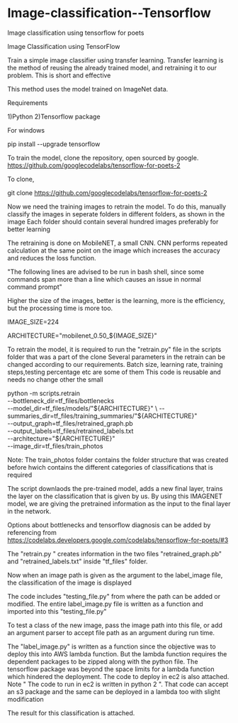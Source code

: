 # Image-classification--Tensorflow
Image classification using tensorflow for poets


Image Classification using TensorFlow

Train a simple image classifier using transfer learning. Transfer learning is the method of reusing the already trained model, and retraining it to our problem. This is short and effective

This method uses the model trained on ImageNet data.



Requirements

1)Python
2)Tensorflow package

For windows

pip install --upgrade tensorflow

To train the model, clone the repository, open sourced by google.
https://github.com/googlecodelabs/tensorflow-for-poets-2

To clone,

git clone https://github.com/googlecodelabs/tensorflow-for-poets-2



Now we need the training images to retrain the model. To do this, manually classify the images in seperate folders in different folders, as shown in the image
Each folder should contain several hundred images preferably for better learning


The retraining is done on MobileNET, a small CNN. CNN performs repeated calculation at the same point on the image which increases the accuracy and reduces the loss function.


"The following lines are advised to be run in bash shell, since some commands span more than a line which causes an issue in normal command prompt"

Higher the size of the images, better is the learning, more is the efficiency, but the processing time is more too.

IMAGE_SIZE=224

ARCHITECTURE="mobilenet_0.50_${IMAGE_SIZE}"


To retrain the model, it is required to run the  "retrain.py" file in the scripts folder that was a part of the clone
Several parameters in the retrain can be changed according to our requirements.
Batch size, learning rate, training steps,testing percentage etc are some of them
This code is reusable and needs no change other the small

python -m scripts.retrain \
  --bottleneck_dir=tf_files/bottlenecks \
  --model_dir=tf_files/models/"${ARCHITECTURE}" \
  --summaries_dir=tf_files/training_summaries/"${ARCHITECTURE}" \
  --output_graph=tf_files/retrained_graph.pb \
  --output_labels=tf_files/retrained_labels.txt \
  --architecture="${ARCHITECTURE}" \
  --image_dir=tf_files/train_photos


Note: The train_photos folder contains the folder structure that was created before hwich contains the different categories of classifications that is required


The script downlaods the pre-trained model, adds a new final layer, trains the layer on the classification that is given by us. By using this IMAGENET model, we are giving the pretrained information as the input to the final layer in the network.

Options about bottlenecks and tensorflow diagnosis can be added by referencing from
https://codelabs.developers.google.com/codelabs/tensorflow-for-poets/#3



The  "retrain.py " creates information in the two files "retrained_graph.pb" and "retrained_labels.txt" inside "tf_files" folder.

Now when an image path is given as the argument to the label_image file, the classification of the image is displayed

The code includes "testing_file.py" from where the path can be added or modified. The entire label_image.py file is written as a function and imported into this "testing_file.py"

To test a class of the new image, pass the image path into this file, or add an argument parser to accept file path as an argument during run time.

The "label_image.py" is written as a function since the objective was to deploy this into AWS lambda function. But the lambda function requires the dependent packages to be zipped along with the python file. The tensorflow package was beyond the space limits for a lambda function which hindered the deployment. The code to deploy in ec2 is also attached. Note " The code to run in ec2 is written in python 2 ". That code can accept an s3 package and the same can be deployed in a lambda too with slight modification

The result for this classification is attached.

